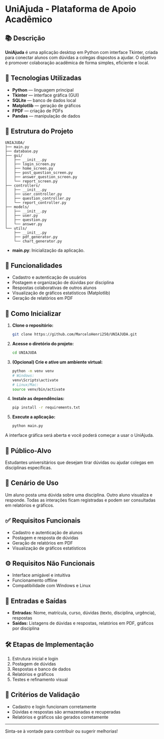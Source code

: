 # UniAjuda - Plataforma de Apoio Acadêmico

## 📚 Descrição

**UniAjuda** é uma aplicação desktop em Python com interface Tkinter, criada para conectar alunos com dúvidas a colegas dispostos a ajudar. O objetivo é promover colaboração acadêmica de forma simples, eficiente e local.

## 🧰 Tecnologias Utilizadas

- **Python** — linguagem principal
- **Tkinter** — interface gráfica (GUI)
- **SQLite** — banco de dados local
- **Matplotlib** — geração de gráficos
- **FPDF** — criação de PDFs
- **Pandas** — manipulação de dados

## 📁 Estrutura do Projeto

```
UNIAJUDA/
├── main.py
├── database.py
├── gui/
│   ├── __init__.py
│   ├── login_screen.py
│   ├── home_screen.py
│   ├── post_question_screen.py
│   ├── answer_question_screen.py
│   └── report_screen.py
├── controllers/
│   ├── __init__.py
│   ├── user_controller.py
│   ├── question_controller.py
│   └── report_controller.py
├── models/
│   ├── __init__.py
│   ├── user.py
│   ├── question.py
│   └── answer.py
└── utils/
    ├── __init__.py
    ├── pdf_generator.py
    └── chart_generator.py
```
- **main.py**: Inicialização da aplicação.

## 🎯 Funcionalidades

- Cadastro e autenticação de usuários
- Postagem e organização de dúvidas por disciplina
- Respostas colaborativas de outros alunos
- Visualização de gráficos estatísticos (Matplotlib)
- Geração de relatórios em PDF

## 🚀 Como Inicializar

1. **Clone o repositório:**
    ```bash
    git clone https://github.com/MarceloHenri250/UNIAJUDA.git
    ```
2. **Acesse o diretório do projeto:**
    ```bash
    cd UNIAJUDA
    ```
3. **(Opcional) Crie e ative um ambiente virtual:**
    ```bash
    python -m venv venv
    # Windows:
    venv\Scripts\activate
    # Linux/Mac:
    source venv/bin/activate
    ```
4. **Instale as dependências:**
    ```bash
    pip install -r requirements.txt
    ```
5. **Execute a aplicação:**
    ```bash
    python main.py
    ```

A interface gráfica será aberta e você poderá começar a usar o UniAjuda.

## 👥 Público-Alvo

Estudantes universitários que desejam tirar dúvidas ou ajudar colegas em disciplinas específicas.

## 📝 Cenário de Uso

Um aluno posta uma dúvida sobre uma disciplina. Outro aluno visualiza e responde. Todas as interações ficam registradas e podem ser consultadas em relatórios e gráficos.

## ✅ Requisitos Funcionais

- Cadastro e autenticação de alunos
- Postagem e resposta de dúvidas
- Geração de relatórios em PDF
- Visualização de gráficos estatísticos

## ⚙️ Requisitos Não Funcionais

- Interface amigável e intuitiva
- Funcionamento offline
- Compatibilidade com Windows e Linux

## 🔄 Entradas e Saídas

- **Entradas:** Nome, matrícula, curso, dúvidas (texto, disciplina, urgência), respostas  
- **Saídas:** Listagens de dúvidas e respostas, relatórios em PDF, gráficos por disciplina

## 🛠️ Etapas de Implementação

1. Estrutura inicial e login
2. Postagem de dúvidas
3. Respostas e banco de dados
4. Relatórios e gráficos
5. Testes e refinamento visual

## 🧪 Critérios de Validação

- Cadastro e login funcionam corretamente
- Dúvidas e respostas são armazenadas e recuperadas
- Relatórios e gráficos são gerados corretamente

---

Sinta-se à vontade para contribuir ou sugerir melhorias!
